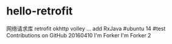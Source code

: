 ﻿# hello-retrofit
网络请求库
retrofit okhttp volley ...
add RxJava
#ubuntu 14
#test Contributions on GitHub 20160410 
I'm Forker
I'm Forker 2
